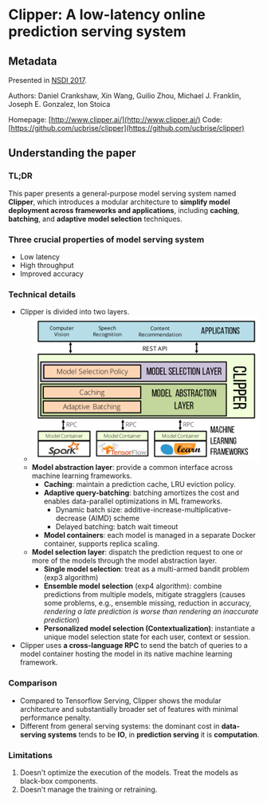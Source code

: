 # Clipper: A low-latency online prediction serving system

## Metadata

Presented in [NSDI 2017](https://www.usenix.org/conference/nsdi17/technical-sessions/presentation/crankshaw).

Authors: Daniel Crankshaw, Xin Wang, Guilio Zhou, Michael J. Franklin, Joseph E. Gonzalez, Ion Stoica

Homepage: [http://www.clipper.ai/](http://www.clipper.ai/)
Code: [https://github.com/ucbrise/clipper](https://github.com/ucbrise/clipper)

## Understanding the paper

### TL;DR

This paper presents a general-purpose model serving system named **Clipper**, which introduces a modular architecture to **simplify model deployment across frameworks and applications**, including **caching**, **batching**, and **adaptive model selection** techniques.

### Three crucial properties of model serving system

- Low latency
- High throughput
- Improved accuracy

### Technical details

- Clipper is divided into two layers.
    - ![The architecture of Clipper](clipper-architecture.png)
    - **Model abstraction layer**: provide a common interface across machine learning frameworks.
        - **Caching**: maintain a prediction cache, LRU eviction policy.
        - **Adaptive query-batching**: batching amortizes the cost and enables data-parallel optimizations in ML frameworks.
            - Dynamic batch size: additive-increase-multiplicative-decrease (AIMD) scheme
            - Delayed batching: batch wait timeout
        - **Model containers**: each model is managed in a separate Docker container, supports replica scaling.
    - **Model selection layer**: dispatch the prediction request to one or more of the models through the model abstraction layer.
        - **Single model selection**: treat as a multi-armed bandit problem (exp3 algorithm)
        - **Ensemble model selection** (exp4 algorithm): combine predictions from multiple models, mitigate stragglers (causes some problems, e.g., ensemble missing, reduction in accuracy, *rendering a late prediction is worse than rendering an inaccurate prediction*)
        - **Personalized model selection (Contextualization)**: instantiate a unique model selection state for each user, context or session.
- Clipper uses **a cross-language RPC** to send the batch of queries to a model container hosting the model in its native machine learning framework.

### Comparison

- Compared to Tensorflow Serving, Clipper shows the modular architecture and substantially broader set of features with minimal performance penalty.
- Different from general serving systems: the dominant cost in **data-serving systems** tends to be **IO**, in **prediction serving** it is **computation**.

### Limitations

1. Doesn't optimize the execution of the models. Treat the models as black-box components.
2. Doesn't manage the training or retraining.


